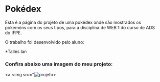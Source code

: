 # Pokédex

Esta é a página do projeto de uma pokédex onde são mostrados os pokemóns com os seus tipos, para a disciplina de WEB 1 do curso de ADS do IFPE.

O trabalho foi desenvolvido pelo aluno:

  *Talles Ian
  
 
 ### Confira abaixo uma imagem do meu projeto:
 
 
 <a 
 <img src="![projeto](https://user-images.githubusercontent.com/71418062/125025419-04130a80-e059-11eb-9f59-1b8eaa80a970.png)>
</a>
 
 
  
